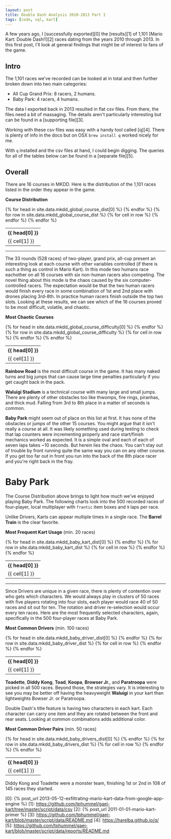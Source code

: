 ```yaml
---
layout: post
title: Double Dash Analysis 2010-2013 Part I
tags: [code, sql, kart]
---
```


A few years ago, I [successfully exported][0] the [results][1] of 1,101 [Mario Kart: Double Dash!!][2] races dating from the years 2010 through 2013. In this first post, I'll look at general findings that might be of interest to fans of the game.

## Intro

The 1,101 races we've recorded can be looked at in total and then further broken down into two main categories:

- All Cup Grand Prix: 8 racers, 2 humans.
- Baby Park: 4 racers, 4 humans.

The data I exported back in 2013 resulted in flat csv files. From there, the files need a bit of massaging. The details aren't particularly interesting but can be found in a [supporting file][3].

Working with these csv files was easy with a handy tool called [q][4]. There is plenty of info in the docs but on OSX `brew install q` worked nicely for me.

With `q` installed and the csv files at hand, I could begin digging. The queries for all of the tables below can be found in a [separate file][5].

## Overall

There are 16 courses in MKDD. Here is the distribution of the 1,101 races listed in the order they appear in the game.

__Course Distribution__

<table class="table"><tbody>
<tr>
  {% for head in site.data.mkdd_global_course_dist[0] %}
    <th>{{ head[0] }}</th>
  {% endfor %}
</tr>
{% for row in site.data.mkdd_global_course_dist %}
  <tr>
  {% for cell in row %}
    <td>{{ cell[1] }}</td>
  {% endfor %}
  </tr>
{% endfor %}
</tbody></table>

---

The 33 rounds (528 races) of two-player, grand prix, all-cup present an interesting look at each course with other variables controlled (if there is such a thing as control in Mario Kart). In this mode two humans race eachother on all 16 courses with six non-human racers also competing. The novel thing about this mode is the chaos caused by the six computer-controlled racers. The expectation would be that the two human racers would finish every race in some combination of 1st and 2nd place with drones placing 3rd-8th. In practice human racers finish outside the top two slots. Looking at these results, we can see which of the 16 courses proved to be most difficult, volatile, and chaotic.

__Most Chaotic Courses__

<table class="table"><tbody>
<tr>
  {% for head in site.data.mkdd_global_course_difficulty[0] %}
    <th>{{ head[0] }}</th>
  {% endfor %}
</tr>
{% for row in site.data.mkdd_global_course_difficulty %}
  <tr>
  {% for cell in row %}
    <td>{{ cell[1] }}</td>
  {% endfor %}
  </tr>
{% endfor %}
</tbody></table>

**Rainbow Road** is the most difficult course in the game. It has many naked turns and big jumps that can cause large time penalties particularly if you get caught back in the pack.

**Waluigi Stadium** is a technical course with many large and small jumps. There are plenty of other obstacles too like thwomps, fire rings, piranhas, and thick mud. Falling from 3rd to 8th place in a matter of seconds is common.

**Baby Park** might seem out of place on this list at first. It has none of the obstacles or jumps of the other 15 courses. You might argue that it isn't really a _course_ at all. It was likely something used during testing to check that lap counters were incrementing properly and race start/finish mechanics worked as expected. It is a simple oval and each of each of seven laps takes ~10 seconds. But herein lies the chaos. You can't stay out of trouble by front running quite the same way you can on any other course. If you get too far out in front you run into the back of the 8th place racer and you're right back in the fray.

# Baby Park

The Course Distribution above brings to light how much we've enjoyed playing Baby Park. The following charts look into the 500 recorded races of four-player, local multiplayer with `frantic` item boxes and `9` laps per race.

Unlike Drivers, Karts can appear multiple times in a single race. The **Barrel Train** is the clear favorite.

__Most Frequent Kart Usage__ (min. 20 races)

<table class="table"><tbody>
<tr>
  {% for head in site.data.mkdd_baby_kart_dist[0] %}
    <th>{{ head[0] }}</th>
  {% endfor %}
</tr>
{% for row in site.data.mkdd_baby_kart_dist %}
  <tr>
  {% for cell in row %}
    <td>{{ cell[1] }}</td>
  {% endfor %}
  </tr>
{% endfor %}
</tbody></table>

---

Since Drivers are unique in a given race, there is plenty of contention over who gets which characters. We would always play in clusters of 50 races with five players rotating into four slots, each player would race 40 of 50 races and sit out for ten. The rotation and driver re-selection would occur every ten races. Here are the most frequently selected characters, again, specifically in the 500 four-player races at Baby Park.

__Most Common Drivers__ (min. 100 races)

<table class="table"><tbody>
<tr>
  {% for head in site.data.mkdd_baby_driver_dist[0] %}
    <th>{{ head[0] }}</th>
  {% endfor %}
</tr>
{% for row in site.data.mkdd_baby_driver_dist %}
  <tr>
  {% for cell in row %}
    <td>{{ cell[1] }}</td>
  {% endfor %}
  </tr>
{% endfor %}
</tbody></table>

**Toadette**, **Diddy Kong**, **Toad**, **Koopa**, **Browser Jr.**, and **Paratroopa** were picked in all 500 races. Beyond those, the strategies vary. It is interesting to see you may be better off having the heavyweight **Waluigi** in your kart than lightweights Bowser Jr. or Paratroopa.

Double Dash's title feature is having two characters in each kart. Each character can carry one item and they are rotated between the front and rear seats. Looking at common combinations adds additional color.

__Most Common Driver Pairs__ (min. 50 races)

<table class="table"><tbody>
<tr>
  {% for head in site.data.mkdd_baby_drivers_dist[0] %}
    <th>{{ head[0] }}</th>
  {% endfor %}
</tr>
{% for row in site.data.mkdd_baby_drivers_dist %}
  <tr>
  {% for cell in row %}
    <td>{{ cell[1] }}</td>
  {% endfor %}
  </tr>
{% endfor %}
</tbody></table>

Diddy Kong and Toadette were a monster team, finishing 1st or 2nd in 108 of 145 races they started.

  [0]: {% post_url 2013-05-12-exfiltrating-mario-kart-data-from-google-app-engine %}
  [1]: https://github.com/tphummel/gaej-kart/tree/master/script/data/csv
  [2]: {% post_url 2011-01-01-mario-kart-primer %}
  [3]: https://github.com/tphummel/gaej-kart/blob/master/script/data/README.md
  [4]: https://harelba.github.io/q/
  [5]: https://github.com/tphummel/gaej-kart/blob/master/script/data/reports/README.md

